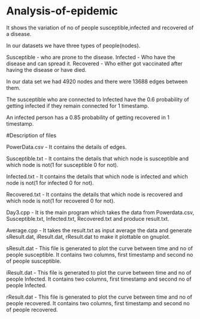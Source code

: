 # Analysis-of-epidemic
It shows the variation of no of people susceptible,infected and recovered of a disease. 

In our datasets we have three types of people(nodes).

Susceptible - who are prone to the disease.
Infected - Who have the disease and can spread it.
Recovered - Who either got vaccinated after having the disease or have died.

In our data set we had 4920 nodes and there were 13688 edges between them.

The susceptible who are connected to Infected have the 0.6 probability of getting infected if they remain connected for 1 timestamp.

An infected person has a 0.85 probability of getting recovered in 1 timestamp.

#Description of files

PowerData.csv - It contains the details of edges.

Susceptible.txt - It contains the details that which node is susceptible and which node is not(1 for susceptible 0 for not).

Infected.txt -  It contains the details that which node is infected and which node is not(1 for infected 0 for not).

Recovered.txt -  It contains the details that which node is recovered and which node is not(1 for recovered 0 for not).

Day3.cpp - It is the main program which takes the data from Powerdata.csv, Susceptible.txt, Infected.txt, Recovered.txt and produce result.txt.

Average.cpp - It takes the result.txt as input average the data and generate sResult.dat, iResult.dat, rResult.dat to make it plottable on gnuplot.

sResult.dat - This file is generated to plot the curve between time and no of people susceptible. It contains two columns, first timestamp and second no of people susceptible.

iResult.dat - This file is generated to plot the curve between time and no of people Infected. It contains two columns, first timestamp and second no of people Infected.

rResult.dat - This file is generated to plot the curve between time and no of people recovered. It contains two columns, first timestamp and second no of people recovered.



